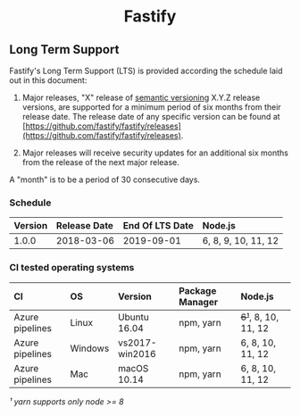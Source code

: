 <h1 align="center">Fastify</h1>

<a name="lts"></a>

## Long Term Support

Fastify's Long Term Support (LTS) is provided according the schedule laid
out in this document:

1. Major releases, "X" release of [semantic versioning][semver] X.Y.Z release
   versions, are supported for a minimum period of six months from their release
   date. The release date of any specific version can be found at
   [https://github.com/fastify/fastify/releases](https://github.com/fastify/fastify/releases).

1. Major releases will receive security updates for an additional six months
   from the release of the next major release.

A "month" is to be a period of 30 consecutive days.

[semver]: https://semver.org/

<a name="lts-schedule"></a>

### Schedule

| Version | Release Date | End Of LTS Date | Node.js             |
| :------ | :----------- | :-------------- | :------------------ |
| 1.0.0   | 2018-03-06   | 2019-09-01      | 6, 8, 9, 10, 11, 12 |

<a name="supported-os"></a>

### CI tested operating systems

| CI              | OS      | Version        | Package Manager | Node.js               |
| :-------------- | :------ | :------------- | :-------------- | :-------------------- |
| Azure pipelines | Linux   | Ubuntu 16.04   | npm, yarn       | ~~6¹~~, 8, 10, 11, 12 |
| Azure pipelines | Windows | vs2017-win2016 | npm, yarn       | 6, 8, 10, 11, 12      |
| Azure pipelines | Mac     | macOS 10.14    | npm, yarn       | 6, 8, 10, 11, 12      |

_¹ yarn supports only node >= 8_
